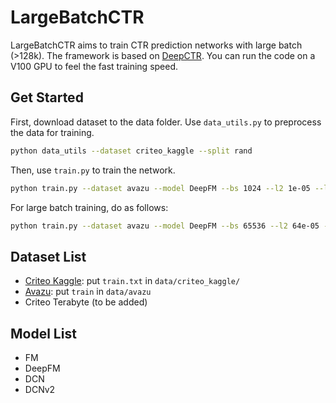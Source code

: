 # LargeBatchCTR

LargeBatchCTR aims to train CTR prediction networks with large batch (>128k). The framework is based on [DeepCTR](https://github.com/zhengzangw/LargeBatchCTR). You can run the code on a V100 GPU to feel the fast training speed.

## Get Started

First, download dataset to the data folder. Use `data_utils.py` to preprocess the data for training.

```sh
python data_utils --dataset criteo_kaggle --split rand
```

Then, use `train.py` to train the network.

```sh
python train.py --dataset avazu --model DeepFM --bs 1024 --l2 1e-05 --lr 1e-4 --lr_embed 1e-4
```

For large batch training, do as follows:

```sh
python train.py --dataset avazu --model DeepFM --bs 65536 --l2 64e-05 --lr 64e-4 --lr_embed 1e-4 --clip 1 --warmup 1 --init_stddev 0.01
```

## Dataset List

- [Criteo Kaggle](https://labs.criteo.com/2014/02/kaggle-display-advertising-challenge-dataset): put `train.txt` in `data/criteo_kaggle/`
- [Avazu](https://www.kaggle.com/c/avazu-ctr-prediction): put `train` in `data/avazu`
- Criteo Terabyte (to be added)

## Model List

- FM
- DeepFM
- DCN
- DCNv2
